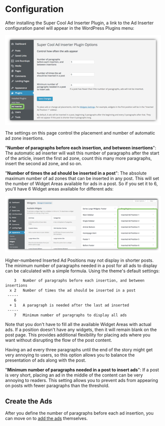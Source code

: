 # Configuration

After installing the Super Cool Ad Inserter Plugin, a link to the Ad Inserter configuration panel will appear in the WordPress Plugins menu:

![Options](./img/scaip-plugin-settings.png)

The settings on this page control the placement and number of automatic ad zone insertions.

"**Number of paragraphs before each insertion, and between insertions**": The automatic ad inserter will wait this number of paragraphs after the start of the article, insert the first ad zone, count this many more paragraphs, insert the second ad zone, and so on.

"**Number of times the ad should be inserted in a post**": The absolute maximum number of ad zones that can be inserted in any post. This  will set the number of Widget Areas available for ads in a post. So if you set it to 6, you'll have 6 Widget areas available for different ads:

![Widget areas for the scaip plugin](./img/scaip-widgets-panel2.png)

Higher-numbered Inserted Ad Positions may not display in shorter posts. The minimum number of paragraphs needed in a post for all ads to display can be calculated with a simple formula. Using the theme's default settings:

```
    3   Number of paragraphs before each insertion, and between insertions
  x 2   Number of times the ad should be inserted in a post
 -----
    6
  + 1   A paragraph is needed after the last ad inserted
 -----
    7   Minimum number of paragraphs to display all ads
```

Note that you don't have to fill all the available Widget Areas with actual ads. If a position doesn't have any widgets, then it will remain blank on the post page. This provides additional flexibility for placing ads where you want without disrupting the flow of the post content.

Having an ad every three paragraphs until the end of the story might get very annoying to users, so this option allows you to balance the presentation of ads along with the post.

"**Minimum number of paragraphs needed in a post to insert ads**": If a post is very short, placing an ad in the middle of the content can be very annoying to readers. This setting allows you to prevent ads from appearing on posts with fewer paragraphs than the threshold.

## Create the Ads

After you define the number of paragraphs before each ad insertion, you can move on to [add the ads](adding-ads.md) themselves.
